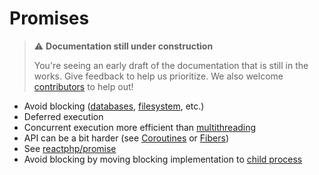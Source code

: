 # Promises

> ⚠️ **Documentation still under construction**
>
> You're seeing an early draft of the documentation that is still in the works.
> Give feedback to help us prioritize.
> We also welcome [contributors](../more/community.md) to help out!

* Avoid blocking ([databases](../integrations/database.md), [filesystem](../integrations/filesystem.md), etc.)
* Deferred execution
* Concurrent execution more efficient than [multithreading](child-processes.md)
* API can be a bit harder (see [Coroutines](coroutines.md) or [Fibers](fibers.md))
* See [reactphp/promise](https://reactphp.org/promise/)
* Avoid blocking by moving blocking implementation to [child process](child-processes.md)
